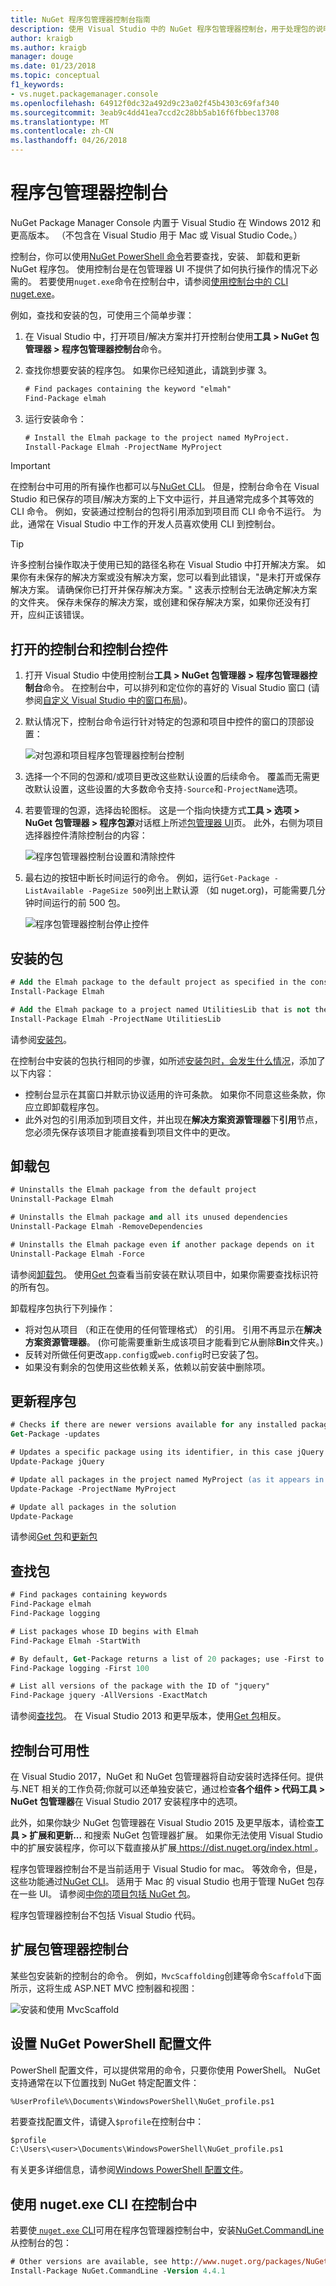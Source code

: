 ```yaml
---
title: NuGet 程序包管理器控制台指南
description: 使用 Visual Studio 中的 NuGet 程序包管理器控制台，用于处理包的说明。
author: kraigb
ms.author: kraigb
manager: douge
ms.date: 01/23/2018
ms.topic: conceptual
f1_keywords:
- vs.nuget.packagemanager.console
ms.openlocfilehash: 64912f0dc32a492d9c23a02f45b4303c69faf340
ms.sourcegitcommit: 3eab9c4dd41ea7ccd2c28bb5ab16f6fbbec13708
ms.translationtype: MT
ms.contentlocale: zh-CN
ms.lasthandoff: 04/26/2018
---
```

# <a name="package-manager-console"></a>程序包管理器控制台

NuGet Package Manager Console 内置于 Visual Studio 在 Windows 2012 和更高版本。 （不包含在 Visual Studio 用于 Mac 或 Visual Studio Code。）

控制台，你可以使用[NuGet PowerShell 命令](../tools/powershell-reference.md)若要查找，安装、 卸载和更新 NuGet 程序包。 使用控制台是在包管理器 UI 不提供了如何执行操作的情况下必需的。 若要使用`nuget.exe`命令在控制台中，请参阅[使用控制台中的 CLI nuget.exe](#using-the-nugetexe-cli-in-the-console)。

例如，查找和安装的包，可使用三个简单步骤：

1. 在 Visual Studio 中，打开项目/解决方案并打开控制台使用**工具 > NuGet 包管理器 > 程序包管理器控制台**命令。

1. 查找你想要安装的程序包。 如果你已经知道此，请跳到步骤 3。

    ```ps
    # Find packages containing the keyword "elmah"
    Find-Package elmah
    ```

1. 运行安装命令：

    ```ps
    # Install the Elmah package to the project named MyProject.
    Install-Package Elmah -ProjectName MyProject
    ```

> [!Important]
> 在控制台中可用的所有操作也都可以与[NuGet CLI](../tools/nuget-exe-cli-reference.md)。 但是，控制台命令在 Visual Studio 和已保存的项目/解决方案的上下文中运行，并且通常完成多个其等效的 CLI 命令。 例如，安装通过控制台的包将引用添加到项目而 CLI 命令不运行。 为此，通常在 Visual Studio 中工作的开发人员喜欢使用 CLI 到控制台。

> [!Tip]
> 许多控制台操作取决于使用已知的路径名称在 Visual Studio 中打开解决方案。 如果你有未保存的解决方案或没有解决方案，您可以看到此错误，"是未打开或保存解决方案。 请确保你已打开并保存解决方案。" 这表示控制台无法确定解决方案的文件夹。 保存未保存的解决方案，或创建和保存解决方案，如果你还没有打开，应纠正该错误。

## <a name="opening-the-console-and-console-controls"></a>打开的控制台和控制台控件

1. 打开 Visual Studio 中使用控制台**工具 > NuGet 包管理器 > 程序包管理器控制台**命令。 在控制台中，可以排列和定位你的喜好的 Visual Studio 窗口 (请参阅[自定义 Visual Studio 中的窗口布局](/visualstudio/ide/customizing-window-layouts-in-visual-studio))。

1. 默认情况下，控制台命令运行针对特定的包源和项目中控件的窗口的顶部设置：

    ![对包源和项目程序包管理器控制台控制](media/PackageManagerConsoleControls1.png)

1. 选择一个不同的包源和/或项目更改这些默认设置的后续命令。 覆盖而无需更改默认设置，这些设置的大多数命令支持`-Source`和`-ProjectName`选项。

1. 若要管理的包源，选择齿轮图标。 这是一个指向快捷方式**工具 > 选项 > NuGet 包管理器 > 程序包源**对话框上所述[包管理器 UI](package-manager-ui.md#package-sources)页。 此外，右侧为项目选择器控件清除控制台的内容：

    ![程序包管理器控制台设置和清除控件](media/PackageManagerConsoleControls2.png)

1. 最右边的按钮中断长时间运行的命令。 例如，运行`Get-Package -ListAvailable -PageSize 500`列出上默认源 （如 nuget.org)，可能需要几分钟时间运行的前 500 包。

    ![程序包管理器控制台停止控件](media/PackageManagerConsoleControls3.png)

## <a name="installing-a-package"></a>安装的包

```ps
# Add the Elmah package to the default project as specified in the console's project selector
Install-Package Elmah

# Add the Elmah package to a project named UtilitiesLib that is not the default
Install-Package Elmah -ProjectName UtilitiesLib
```

请参阅[安装包](../tools/ps-ref-install-package.md)。

在控制台中安装的包执行相同的步骤，如所述[安装包时，会发生什么情况](../consume-packages/ways-to-install-a-package.md#what-happens-when-a-package-is-installed)，添加了以下内容：

- 控制台显示在其窗口并默示协议适用的许可条款。 如果你不同意这些条款，你应立即卸载程序包。
- 此外对包的引用添加到项目文件，并出现在**解决方案资源管理器**下**引用**节点，您必须先保存该项目才能直接看到项目文件中的更改。

## <a name="uninstalling-a-package"></a>卸载包

```ps
# Uninstalls the Elmah package from the default project
Uninstall-Package Elmah

# Uninstalls the Elmah package and all its unused dependencies
Uninstall-Package Elmah -RemoveDependencies 

# Uninstalls the Elmah package even if another package depends on it
Uninstall-Package Elmah -Force
```

请参阅[卸载包](../tools/ps-ref-uninstall-package.md)。 使用[Get 包](../tools/ps-ref-get-package.md)查看当前安装在默认项目中，如果你需要查找标识符的所有包。

卸载程序包执行下列操作：

- 将对包从项目 （和正在使用的任何管理格式） 的引用。 引用不再显示在**解决方案资源管理器**。 (你可能需要重新生成该项目才能看到它从删除**Bin**文件夹。)
- 反转对所做任何更改`app.config`或`web.config`时已安装了包。
- 如果没有剩余的包使用这些依赖关系，依赖以前安装中删除项。

## <a name="updating-a-package"></a>更新程序包

```ps
# Checks if there are newer versions available for any installed packages
Get-Package -updates

# Updates a specific package using its identifier, in this case jQuery
Update-Package jQuery

# Update all packages in the project named MyProject (as it appears in Solution Explorer)
Update-Package -ProjectName MyProject

# Update all packages in the solution
Update-Package
```

请参阅[Get 包](../tools/ps-ref-get-package.md)和[更新包](../tools/ps-ref-update-package.md)

## <a name="finding-a-package"></a>查找包

```ps
# Find packages containing keywords
Find-Package elmah
Find-Package logging

# List packages whose ID begins with Elmah
Find-Package Elmah -StartWith

# By default, Get-Package returns a list of 20 packages; use -First to show more
Find-Package logging -First 100

# List all versions of the package with the ID of "jquery"
Find-Package jquery -AllVersions -ExactMatch
```

请参阅[查找包](../tools/ps-ref-find-package.md)。 在 Visual Studio 2013 和更早版本，使用[Get 包](../tools/ps-ref-get-package.md)相反。

## <a name="availability-of-the-console"></a>控制台可用性

在 Visual Studio 2017，NuGet 和 NuGet 包管理器将自动安装时选择任何。提供与.NET 相关的工作负荷;你就可以还单独安装它，通过检查**各个组件 > 代码工具 > NuGet 包管理器**在 Visual Studio 2017 安装程序中的选项。

此外，如果你缺少 NuGet 包管理器在 Visual Studio 2015 及更早版本，请检查**工具 > 扩展和更新...** 和搜索 NuGet 包管理器扩展。 如果你无法使用 Visual Studio 中的扩展安装程序，你可以下载直接从扩展[ https://dist.nuget.org/index.html ](https://dist.nuget.org/index.html)。

程序包管理器控制台不是当前适用于 Visual Studio for mac。 等效命令，但是，这些功能通过[NuGet CLI](nuget-exe-CLI-reference.md)。 适用于 Mac 的 visual Studio 也用于管理 NuGet 包存在一些 UI。 请参阅[中你的项目包括 NuGet 包](/visualstudio/mac/nuget-walkthrough)。

程序包管理器控制台不包括 Visual Studio 代码。

## <a name="extending-the-package-manager-console"></a>扩展包管理器控制台

某些包安装新的控制台的命令。 例如，`MvcScaffolding`创建等命令`Scaffold`下面所示，这将生成 ASP.NET MVC 控制器和视图：

![安装和使用 MvcScaffold](media/PackageManagerConsoleInstall.png)

## <a name="setting-up-a-nuget-powershell-profile"></a>设置 NuGet PowerShell 配置文件

PowerShell 配置文件，可以提供常用的命令，只要你使用 PowerShell。 NuGet 支持通常在以下位置找到 NuGet 特定配置文件：

    %UserProfile%\Documents\WindowsPowerShell\NuGet_profile.ps1

若要查找配置文件，请键入`$profile`在控制台中：

```ps
$profile
C:\Users\<user>\Documents\WindowsPowerShell\NuGet_profile.ps1
```

有关更多详细信息，请参阅[Windows PowerShell 配置文件](https://technet.microsoft.com/library/bb613488.aspx)。

## <a name="using-the-nugetexe-cli-in-the-console"></a>使用 nuget.exe CLI 在控制台中

若要使[ `nuget.exe` CLI](nuget-exe-cli-reference.md)可用在程序包管理器控制台中，安装[NuGet.CommandLine](http://www.nuget.org/packages/NuGet.CommandLine/)从控制台的包：

```ps
# Other versions are available, see http://www.nuget.org/packages/NuGet.CommandLine/
Install-Package NuGet.CommandLine -Version 4.4.1
```
